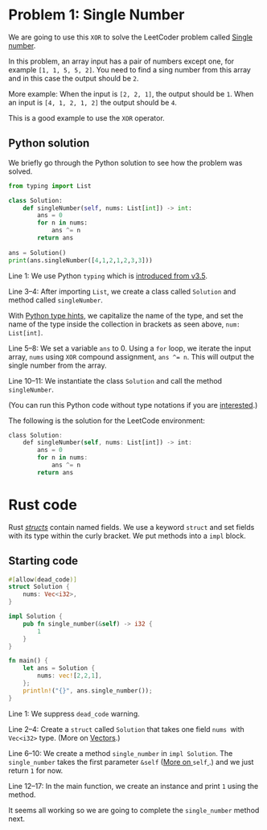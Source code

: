 # Problem 1: Single Number

We are going to use this `XOR` to solve the LeetCoder problem called [Single number](https://leetcode.com/problems/single-number/).

In this problem, an array input has a pair of numbers except one, for example `[1, 1, 5, 5, 2]`. You need to find a sing number from this array and in this case the output should be `2`.

More example: When the input is `[2, 2, 1]`, the output should be `1`. When an input is `[4, 1, 2, 1, 2]` the output should be `4`.

This is a good example to use the `XOR` operator.

## Python solution

We briefly go through the Python solution to see how the problem was solved.

```python runnable
from typing import List

class Solution:
    def singleNumber(self, nums: List[int]) -> int:
        ans = 0
        for n in nums:
            ans ^= n
        return ans
        
ans = Solution()
print(ans.singleNumber([4,1,2,1,2,3,3]))
```

Line 1: We use Python `typing` which is [introduced from v3.5](https://docs.python.org/3/library/typing.html).

Line 3–4: After importing `List`, we create a class called `Solution` and method called `singleNumber`.

With [Python type hints](https://mypy.readthedocs.io/en/stable/cheat_sheet_py3.html), we capitalize the name of the type, and set the name of the type inside the collection in brackets as seen above, `num: List[int]`.

Line 5–8: We set a variable `ans` to 0. Using a `for` loop, we iterate the input array, `nums` using `XOR` compound assignment, `ans ^= n`. This will output the single number from the array.

Line 10–11: We instantiate the class `Solution` and call the method `singleNumber`.

(You can run this Python code without type notations if you are [interested](https://tech.io/snippet/ak3wW3m).)

The following is the solution for the LeetCode environment:

```rust
class Solution:
    def singleNumber(self, nums: List[int]) -> int:
        ans = 0
        for n in nums:
            ans ^= n
        return ans
```

# Rust code

Rust [*structs*](https://towardsdatascience.com/learning-rust-by-converting-python-to-rust-259e735591c6) contain named fields. We use a keyword `struct` and set fields with its type within the curly bracket. We put methods into a `impl` block.

## Starting code

```rust runnable
#[allow(dead_code)]
struct Solution {
    nums: Vec<i32>,
}

impl Solution {
    pub fn single_number(&self) -> i32 {
        1
    }
}

fn main() {
    let ans = Solution {
        nums: vec![2,2,1],
    };
    println!("{}", ans.single_number());
}
```

Line 1: We suppress `dead_code` warning.

Line 2–4: Create a `struct` called `Solution` that takes one field `nums `with `Vec<i32>` type. (More on [Vectors](https://towardsdatascience.com/learning-rust-by-converting-python-to-rust-259e735591c6).)

Line 6–10: We create a method `single_number` in `impl Solution`. The `single_number` takes the first parameter `&self` ([More on ](https://towardsdatascience.com/learning-rust-by-converting-python-to-rust-259e735591c6)`self`[ ](https://towardsdatascience.com/learning-rust-by-converting-python-to-rust-259e735591c6).) and we just return `1` for now.

Line 12–17: In the main function, we create an instance and print `1` using the method.

It seems all working so we are going to complete the `single_number` method next.
